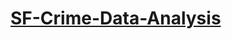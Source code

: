 # [SF-Crime-Data-Analysis](https://cdn.rawgit.com/bahman7891/SF-Crime-Data-Analysis/0b947bfd/SF_Crime_Data_Analysis.html)

